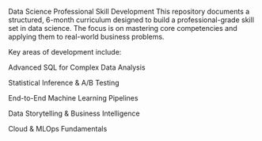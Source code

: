 Data Science Professional Skill Development
This repository documents a structured, 6-month curriculum designed to build a professional-grade skill set in data science. The focus is on mastering core competencies and applying them to real-world business problems.

Key areas of development include:

Advanced SQL for Complex Data Analysis

Statistical Inference & A/B Testing

End-to-End Machine Learning Pipelines

Data Storytelling & Business Intelligence

Cloud & MLOps Fundamentals
